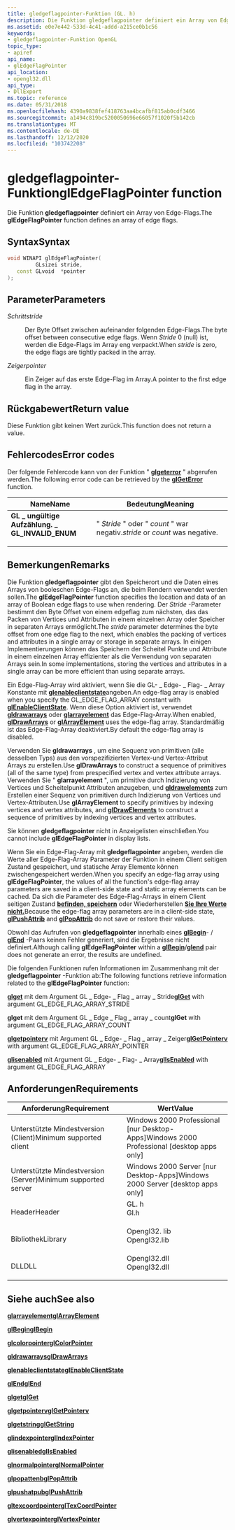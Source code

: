 ```yaml
---
title: gledgeflagpointer-Funktion (GL. h)
description: Die Funktion gledgeflagpointer definiert ein Array von Edge-Flags.
ms.assetid: e0e7e442-533d-4c41-addd-a215ce0b1c56
keywords:
- gledgeflagpointer-Funktion OpenGL
topic_type:
- apiref
api_name:
- glEdgeFlagPointer
api_location:
- opengl32.dll
api_type:
- DllExport
ms.topic: reference
ms.date: 05/31/2018
ms.openlocfilehash: 4390a9838fef418763aa4bcafbf815ab0cdf3466
ms.sourcegitcommit: a1494c819bc5200050696e66057f1020f5b142cb
ms.translationtype: MT
ms.contentlocale: de-DE
ms.lasthandoff: 12/12/2020
ms.locfileid: "103742208"
---
```

# <a name="gledgeflagpointer-function"></a><span data-ttu-id="c8331-104">gledgeflagpointer-Funktion</span><span class="sxs-lookup"><span data-stu-id="c8331-104">glEdgeFlagPointer function</span></span>

<span data-ttu-id="c8331-105">Die Funktion **gledgeflagpointer** definiert ein Array von Edge-Flags.</span><span class="sxs-lookup"><span data-stu-id="c8331-105">The **glEdgeFlagPointer** function defines an array of edge flags.</span></span>

## <a name="syntax"></a><span data-ttu-id="c8331-106">Syntax</span><span class="sxs-lookup"><span data-stu-id="c8331-106">Syntax</span></span>


```C++
void WINAPI glEdgeFlagPointer(
         GLsizei stride,
   const GLvoid  *pointer
);
```



## <a name="parameters"></a><span data-ttu-id="c8331-107">Parameter</span><span class="sxs-lookup"><span data-stu-id="c8331-107">Parameters</span></span>

<dl> <dt>

<span data-ttu-id="c8331-108">*Schritt*</span><span class="sxs-lookup"><span data-stu-id="c8331-108">*stride*</span></span> 
</dt> <dd>

<span data-ttu-id="c8331-109">Der Byte Offset zwischen aufeinander folgenden Edge-Flags.</span><span class="sxs-lookup"><span data-stu-id="c8331-109">The byte offset between consecutive edge flags.</span></span> <span data-ttu-id="c8331-110">Wenn *Stride* 0 (null) ist, werden die Edge-Flags im Array eng verpackt.</span><span class="sxs-lookup"><span data-stu-id="c8331-110">When *stride* is zero, the edge flags are tightly packed in the array.</span></span>

</dd> <dt>

<span data-ttu-id="c8331-111">*Zeiger*</span><span class="sxs-lookup"><span data-stu-id="c8331-111">*pointer*</span></span> 
</dt> <dd>

<span data-ttu-id="c8331-112">Ein Zeiger auf das erste Edge-Flag im Array.</span><span class="sxs-lookup"><span data-stu-id="c8331-112">A pointer to the first edge flag in the array.</span></span>

</dd> </dl>

## <a name="return-value"></a><span data-ttu-id="c8331-113">Rückgabewert</span><span class="sxs-lookup"><span data-stu-id="c8331-113">Return value</span></span>

<span data-ttu-id="c8331-114">Diese Funktion gibt keinen Wert zurück.</span><span class="sxs-lookup"><span data-stu-id="c8331-114">This function does not return a value.</span></span>

## <a name="error-codes"></a><span data-ttu-id="c8331-115">Fehlercodes</span><span class="sxs-lookup"><span data-stu-id="c8331-115">Error codes</span></span>

<span data-ttu-id="c8331-116">Der folgende Fehlercode kann von der Funktion " [**glgeterror**](glgeterror.md) " abgerufen werden.</span><span class="sxs-lookup"><span data-stu-id="c8331-116">The following error code can be retrieved by the [**glGetError**](glgeterror.md) function.</span></span>



| <span data-ttu-id="c8331-117">Name</span><span class="sxs-lookup"><span data-stu-id="c8331-117">Name</span></span>                                                                                             | <span data-ttu-id="c8331-118">Bedeutung</span><span class="sxs-lookup"><span data-stu-id="c8331-118">Meaning</span></span>                                      |
|--------------------------------------------------------------------------------------------------|----------------------------------------------|
| <dl> <span data-ttu-id="c8331-119"><dt>**GL \_ ungültige Aufzählung. \_**</dt></span><span class="sxs-lookup"><span data-stu-id="c8331-119"><dt>**GL\_INVALID\_ENUM**</dt></span></span> </dl> | <span data-ttu-id="c8331-120">" *Stride* " oder " *count* " war negativ.</span><span class="sxs-lookup"><span data-stu-id="c8331-120">*stride* or *count* was negative.</span></span><br/> |



## <a name="remarks"></a><span data-ttu-id="c8331-121">Bemerkungen</span><span class="sxs-lookup"><span data-stu-id="c8331-121">Remarks</span></span>

<span data-ttu-id="c8331-122">Die Funktion **gledgeflagpointer** gibt den Speicherort und die Daten eines Arrays von booleschen Edge-Flags an, die beim Rendern verwendet werden sollen.</span><span class="sxs-lookup"><span data-stu-id="c8331-122">The **glEdgeFlagPointer** function specifies the location and data of an array of Boolean edge flags to use when rendering.</span></span> <span data-ttu-id="c8331-123">Der *Stride* -Parameter bestimmt den Byte Offset von einem edgeflag zum nächsten, das das Packen von Vertices und Attributen in einem einzelnen Array oder Speicher in separaten Arrays ermöglicht.</span><span class="sxs-lookup"><span data-stu-id="c8331-123">The *stride* parameter determines the byte offset from one edge flag to the next, which enables the packing of vertices and attributes in a single array or storage in separate arrays.</span></span> <span data-ttu-id="c8331-124">In einigen Implementierungen können das Speichern der Scheitel Punkte und Attribute in einem einzelnen Array effizienter als die Verwendung von separaten Arrays sein.</span><span class="sxs-lookup"><span data-stu-id="c8331-124">In some implementations, storing the vertices and attributes in a single array can be more efficient than using separate arrays.</span></span>

<span data-ttu-id="c8331-125">Ein Edge-Flag-Array wird aktiviert, wenn Sie die GL- \_ Edge- \_ Flag- \_ Array Konstante mit [**glenableclientstate**](glenableclientstate.md)angeben.</span><span class="sxs-lookup"><span data-stu-id="c8331-125">An edge-flag array is enabled when you specify the GL\_EDGE\_FLAG\_ARRAY constant with [**glEnableClientState**](glenableclientstate.md).</span></span> <span data-ttu-id="c8331-126">Wenn diese Option aktiviert ist, verwendet [**gldrawarrays**](gldrawarrays.md) oder [**glarrayelement**](glarrayelement.md) das Edge-Flag-Array.</span><span class="sxs-lookup"><span data-stu-id="c8331-126">When enabled, [**glDrawArrays**](gldrawarrays.md) or [**glArrayElement**](glarrayelement.md) uses the edge-flag array.</span></span> <span data-ttu-id="c8331-127">Standardmäßig ist das Edge-Flag-Array deaktiviert.</span><span class="sxs-lookup"><span data-stu-id="c8331-127">By default the edge-flag array is disabled.</span></span>

<span data-ttu-id="c8331-128">Verwenden Sie **gldrawarrays** , um eine Sequenz von primitiven (alle desselben Typs) aus den vorspezifizierten Vertex-und Vertex-Attribut Arrays zu erstellen.</span><span class="sxs-lookup"><span data-stu-id="c8331-128">Use **glDrawArrays** to construct a sequence of primitives (all of the same type) from prespecified vertex and vertex attribute arrays.</span></span> <span data-ttu-id="c8331-129">Verwenden Sie " **glarrayelement** ", um primitive durch Indizierung von Vertices und Scheitelpunkt Attributen anzugeben, und [**gldrawelements**](gldrawelements.md) zum Erstellen einer Sequenz von primitiven durch Indizierung von Vertices und Vertex-Attributen.</span><span class="sxs-lookup"><span data-stu-id="c8331-129">Use **glArrayElement** to specify primitives by indexing vertices and vertex attributes, and [**glDrawElements**](gldrawelements.md) to construct a sequence of primitives by indexing vertices and vertex attributes.</span></span>

<span data-ttu-id="c8331-130">Sie können **gledgeflagpointer** nicht in Anzeigelisten einschließen.</span><span class="sxs-lookup"><span data-stu-id="c8331-130">You cannot include **glEdgeFlagPointer** in display lists.</span></span>

<span data-ttu-id="c8331-131">Wenn Sie ein Edge-Flag-Array mit **gledgeflagpointer** angeben, werden die Werte aller Edge-Flag-Array Parameter der Funktion in einem Client seitigen Zustand gespeichert, und statische Array Elemente können zwischengespeichert werden.</span><span class="sxs-lookup"><span data-stu-id="c8331-131">When you specify an edge-flag array using **glEdgeFlagPointer**, the values of all the function's edge-flag array parameters are saved in a client-side state and static array elements can be cached.</span></span> <span data-ttu-id="c8331-132">Da sich die Parameter des Edge-Flag-Arrays in einem Client seitigen Zustand [**befinden, speichern**](glpushattrib.md) oder Wiederherstellen [**Sie Ihre Werte nicht.**](glpopattrib.md)</span><span class="sxs-lookup"><span data-stu-id="c8331-132">Because the edge-flag array parameters are in a client-side state, [**glPushAttrib**](glpushattrib.md) and [**glPopAttrib**](glpopattrib.md) do not save or restore their values.</span></span>

<span data-ttu-id="c8331-133">Obwohl das Aufrufen von **gledgeflagpointer** innerhalb eines [**glBegin**](glbegin.md)- / [**glEnd**](glend.md) -Paars keinen Fehler generiert, sind die Ergebnisse nicht definiert.</span><span class="sxs-lookup"><span data-stu-id="c8331-133">Although calling **glEdgeFlagPointer** within a [**glBegin**](glbegin.md)/[**glend**](glend.md) pair does not generate an error, the results are undefined.</span></span>

<span data-ttu-id="c8331-134">Die folgenden Funktionen rufen Informationen im Zusammenhang mit der **gledgeflagpointer** -Funktion ab:</span><span class="sxs-lookup"><span data-stu-id="c8331-134">The following functions retrieve information related to the **glEdgeFlagPointer** function:</span></span>

<span data-ttu-id="c8331-135">[**glget**](glgetbooleanv--glgetdoublev--glgetfloatv--glgetintegerv.md) mit dem Argument GL \_ Edge- \_ Flag \_ array \_ Stride</span><span class="sxs-lookup"><span data-stu-id="c8331-135">[**glGet**](glgetbooleanv--glgetdoublev--glgetfloatv--glgetintegerv.md) with argument GL\_EDGE\_FLAG\_ARRAY\_STRIDE</span></span>

<span data-ttu-id="c8331-136">**glget** mit dem Argument GL \_ Edge \_ Flag \_ array \_ count</span><span class="sxs-lookup"><span data-stu-id="c8331-136">**glGet** with argument GL\_EDGE\_FLAG\_ARRAY\_COUNT</span></span>

<span data-ttu-id="c8331-137">[**glgetpointerv**](glgetpointerv.md) mit Argument GL \_ Edge- \_ Flag \_ array \_ Zeiger</span><span class="sxs-lookup"><span data-stu-id="c8331-137">[**glGetPointerv**](glgetpointerv.md) with argument GL\_EDGE\_FLAG\_ARRAY\_POINTER</span></span>

<span data-ttu-id="c8331-138">[**glisenabled**](glisenabled.md) mit Argument GL \_ Edge- \_ Flag- \_ Array</span><span class="sxs-lookup"><span data-stu-id="c8331-138">[**glIsEnabled**](glisenabled.md) with argument GL\_EDGE\_FLAG\_ARRAY</span></span>

## <a name="requirements"></a><span data-ttu-id="c8331-139">Anforderungen</span><span class="sxs-lookup"><span data-stu-id="c8331-139">Requirements</span></span>



| <span data-ttu-id="c8331-140">Anforderung</span><span class="sxs-lookup"><span data-stu-id="c8331-140">Requirement</span></span> | <span data-ttu-id="c8331-141">Wert</span><span class="sxs-lookup"><span data-stu-id="c8331-141">Value</span></span> |
|-------------------------------------|-----------------------------------------------------------------------------------------|
| <span data-ttu-id="c8331-142">Unterstützte Mindestversion (Client)</span><span class="sxs-lookup"><span data-stu-id="c8331-142">Minimum supported client</span></span><br/> | <span data-ttu-id="c8331-143">Windows 2000 Professional \[nur Desktop-Apps\]</span><span class="sxs-lookup"><span data-stu-id="c8331-143">Windows 2000 Professional \[desktop apps only\]</span></span><br/>                              |
| <span data-ttu-id="c8331-144">Unterstützte Mindestversion (Server)</span><span class="sxs-lookup"><span data-stu-id="c8331-144">Minimum supported server</span></span><br/> | <span data-ttu-id="c8331-145">Windows 2000 Server \[nur Desktop-Apps\]</span><span class="sxs-lookup"><span data-stu-id="c8331-145">Windows 2000 Server \[desktop apps only\]</span></span><br/>                                    |
| <span data-ttu-id="c8331-146">Header</span><span class="sxs-lookup"><span data-stu-id="c8331-146">Header</span></span><br/>                   | <dl> <span data-ttu-id="c8331-147"><dt>GL. h</dt></span><span class="sxs-lookup"><span data-stu-id="c8331-147"><dt>Gl.h</dt></span></span> </dl>         |
| <span data-ttu-id="c8331-148">Bibliothek</span><span class="sxs-lookup"><span data-stu-id="c8331-148">Library</span></span><br/>                  | <dl> <span data-ttu-id="c8331-149"><dt>Opengl32. lib</dt></span><span class="sxs-lookup"><span data-stu-id="c8331-149"><dt>Opengl32.lib</dt></span></span> </dl> |
| <span data-ttu-id="c8331-150">DLL</span><span class="sxs-lookup"><span data-stu-id="c8331-150">DLL</span></span><br/>                      | <dl> <span data-ttu-id="c8331-151"><dt>Opengl32.dll</dt></span><span class="sxs-lookup"><span data-stu-id="c8331-151"><dt>Opengl32.dll</dt></span></span> </dl> |



## <a name="see-also"></a><span data-ttu-id="c8331-152">Siehe auch</span><span class="sxs-lookup"><span data-stu-id="c8331-152">See also</span></span>

<dl> <dt>

[<span data-ttu-id="c8331-153">**glarrayelement**</span><span class="sxs-lookup"><span data-stu-id="c8331-153">**glArrayElement**</span></span>](glarrayelement.md)
</dt> <dt>

[<span data-ttu-id="c8331-154">**glBegin**</span><span class="sxs-lookup"><span data-stu-id="c8331-154">**glBegin**</span></span>](glbegin.md)
</dt> <dt>

[<span data-ttu-id="c8331-155">**glcolorpointer**</span><span class="sxs-lookup"><span data-stu-id="c8331-155">**glColorPointer**</span></span>](glcolorpointer.md)
</dt> <dt>

[<span data-ttu-id="c8331-156">**gldrawarrays**</span><span class="sxs-lookup"><span data-stu-id="c8331-156">**glDrawArrays**</span></span>](gldrawarrays.md)
</dt> <dt>

[<span data-ttu-id="c8331-157">**glenableclientstate**</span><span class="sxs-lookup"><span data-stu-id="c8331-157">**glEnableClientState**</span></span>](glenableclientstate.md)
</dt> <dt>

[<span data-ttu-id="c8331-158">**glEnd**</span><span class="sxs-lookup"><span data-stu-id="c8331-158">**glEnd**</span></span>](glend.md)
</dt> <dt>

[<span data-ttu-id="c8331-159">**glget**</span><span class="sxs-lookup"><span data-stu-id="c8331-159">**glGet**</span></span>](glgetbooleanv--glgetdoublev--glgetfloatv--glgetintegerv.md)
</dt> <dt>

[<span data-ttu-id="c8331-160">**glgetpointerv**</span><span class="sxs-lookup"><span data-stu-id="c8331-160">**glGetPointerv**</span></span>](glgetpointerv.md)
</dt> <dt>

[<span data-ttu-id="c8331-161">**glgetstring**</span><span class="sxs-lookup"><span data-stu-id="c8331-161">**glGetString**</span></span>](glgetstring.md)
</dt> <dt>

[<span data-ttu-id="c8331-162">**glindexpointer**</span><span class="sxs-lookup"><span data-stu-id="c8331-162">**glIndexPointer**</span></span>](glindexpointer.md)
</dt> <dt>

[<span data-ttu-id="c8331-163">**glisenabled**</span><span class="sxs-lookup"><span data-stu-id="c8331-163">**glIsEnabled**</span></span>](glisenabled.md)
</dt> <dt>

[<span data-ttu-id="c8331-164">**glnormalpointer**</span><span class="sxs-lookup"><span data-stu-id="c8331-164">**glNormalPointer**</span></span>](glnormalpointer.md)
</dt> <dt>

[<span data-ttu-id="c8331-165">**glpopattenb**</span><span class="sxs-lookup"><span data-stu-id="c8331-165">**glPopAttrib**</span></span>](glpopattrib.md)
</dt> <dt>

[<span data-ttu-id="c8331-166">**glpushatpub**</span><span class="sxs-lookup"><span data-stu-id="c8331-166">**glPushAttrib**</span></span>](glpushattrib.md)
</dt> <dt>

[<span data-ttu-id="c8331-167">**gltexcoordpointer**</span><span class="sxs-lookup"><span data-stu-id="c8331-167">**glTexCoordPointer**</span></span>](gltexcoordpointer.md)
</dt> <dt>

[<span data-ttu-id="c8331-168">**glvertexpointer**</span><span class="sxs-lookup"><span data-stu-id="c8331-168">**glVertexPointer**</span></span>](glvertexpointer.md)
</dt> </dl>

 

 





